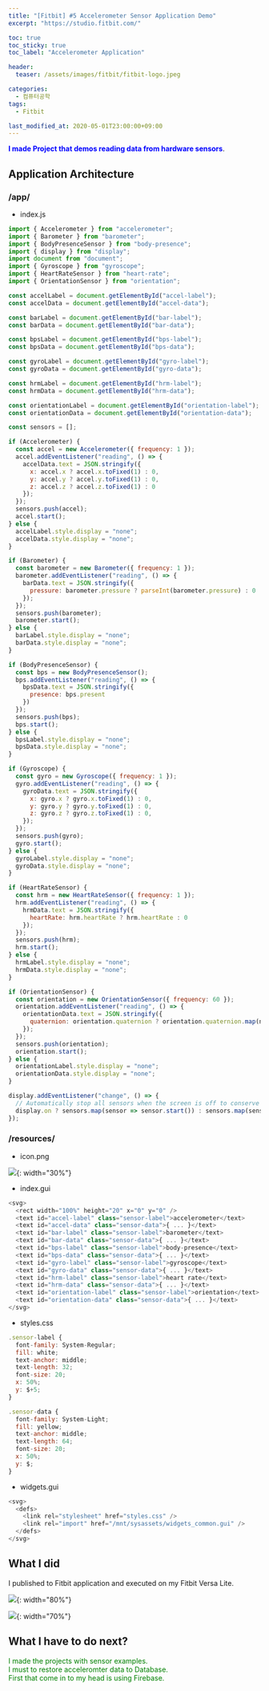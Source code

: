 ```yaml
---
title: "[Fitbit] #5 Accelerometer Sensor Application Demo"
excerpt: "https://studio.fitbit.com/"

toc: true
toc_sticky: true
toc_label: "Accelerometer Application"

header:
  teaser: /assets/images/fitbit/fitbit-logo.jpeg

categories:
  - 컴퓨터공학
tags:
  - Fitbit

last_modified_at: 2020-05-01T23:00:00+09:00
---  
```


<span style="color:blue"><b>I made Project that demos reading data from hardware sensors</b></span>.

## Application Architecture

### /app/

- index.js

```javascript
import { Accelerometer } from "accelerometer";
import { Barometer } from "barometer";
import { BodyPresenceSensor } from "body-presence";
import { display } from "display";
import document from "document";
import { Gyroscope } from "gyroscope";
import { HeartRateSensor } from "heart-rate";
import { OrientationSensor } from "orientation";

const accelLabel = document.getElementById("accel-label");
const accelData = document.getElementById("accel-data");

const barLabel = document.getElementById("bar-label");
const barData = document.getElementById("bar-data");

const bpsLabel = document.getElementById("bps-label");
const bpsData = document.getElementById("bps-data");

const gyroLabel = document.getElementById("gyro-label");
const gyroData = document.getElementById("gyro-data");

const hrmLabel = document.getElementById("hrm-label");
const hrmData = document.getElementById("hrm-data");

const orientationLabel = document.getElementById("orientation-label");
const orientationData = document.getElementById("orientation-data");

const sensors = [];

if (Accelerometer) {
  const accel = new Accelerometer({ frequency: 1 });
  accel.addEventListener("reading", () => {
    accelData.text = JSON.stringify({
      x: accel.x ? accel.x.toFixed(1) : 0,
      y: accel.y ? accel.y.toFixed(1) : 0,
      z: accel.z ? accel.z.toFixed(1) : 0
    });
  });
  sensors.push(accel);
  accel.start();
} else {
  accelLabel.style.display = "none";
  accelData.style.display = "none";
}

if (Barometer) {
  const barometer = new Barometer({ frequency: 1 });
  barometer.addEventListener("reading", () => {
    barData.text = JSON.stringify({
      pressure: barometer.pressure ? parseInt(barometer.pressure) : 0
    });
  });
  sensors.push(barometer);
  barometer.start();
} else {
  barLabel.style.display = "none";
  barData.style.display = "none";
}

if (BodyPresenceSensor) {
  const bps = new BodyPresenceSensor();
  bps.addEventListener("reading", () => {
    bpsData.text = JSON.stringify({
      presence: bps.present
    })
  });
  sensors.push(bps);
  bps.start();
} else {
  bpsLabel.style.display = "none";
  bpsData.style.display = "none";
}

if (Gyroscope) {
  const gyro = new Gyroscope({ frequency: 1 });
  gyro.addEventListener("reading", () => {
    gyroData.text = JSON.stringify({
      x: gyro.x ? gyro.x.toFixed(1) : 0,
      y: gyro.y ? gyro.y.toFixed(1) : 0,
      z: gyro.z ? gyro.z.toFixed(1) : 0,
    });
  });
  sensors.push(gyro);
  gyro.start();
} else {
  gyroLabel.style.display = "none";
  gyroData.style.display = "none";
}

if (HeartRateSensor) {
  const hrm = new HeartRateSensor({ frequency: 1 });
  hrm.addEventListener("reading", () => {
    hrmData.text = JSON.stringify({
      heartRate: hrm.heartRate ? hrm.heartRate : 0
    });
  });
  sensors.push(hrm);
  hrm.start();
} else {
  hrmLabel.style.display = "none";
  hrmData.style.display = "none";
}

if (OrientationSensor) {
  const orientation = new OrientationSensor({ frequency: 60 });
  orientation.addEventListener("reading", () => {
    orientationData.text = JSON.stringify({
      quaternion: orientation.quaternion ? orientation.quaternion.map(n => n.toFixed(1)) : null
    });
  });
  sensors.push(orientation);
  orientation.start();
} else {
  orientationLabel.style.display = "none";
  orientationData.style.display = "none";
}

display.addEventListener("change", () => {
  // Automatically stop all sensors when the screen is off to conserve battery
  display.on ? sensors.map(sensor => sensor.start()) : sensors.map(sensor => sensor.stop());
});
```

### /resources/

- icon.png

![](https://eliotjang.github.io/assets/images/fitbit/icon.png){: width="30%"}

- index.gui

```javascript
<svg>
  <rect width="100%" height="20" x="0" y="0" />
  <text id="accel-label" class="sensor-label">accelerometer</text>
  <text id="accel-data" class="sensor-data">{ ... }</text>
  <text id="bar-label" class="sensor-label">barometer</text>
  <text id="bar-data" class="sensor-data">{ ... }</text>
  <text id="bps-label" class="sensor-label">body-presence</text>
  <text id="bps-data" class="sensor-data">{ ... }</text>
  <text id="gyro-label" class="sensor-label">gyroscope</text>
  <text id="gyro-data" class="sensor-data">{ ... }</text>
  <text id="hrm-label" class="sensor-label">heart rate</text>
  <text id="hrm-data" class="sensor-data">{ ... }</text>
  <text id="orientation-label" class="sensor-label">orientation</text>
  <text id="orientation-data" class="sensor-data">{ ... }</text>
</svg>

```
- styles.css

```javascript
.sensor-label {
  font-family: System-Regular;
  fill: white;
  text-anchor: middle;
  text-length: 32;
  font-size: 20;
  x: 50%;
  y: $+5;
}

.sensor-data {
  font-family: System-Light;
  fill: yellow;
  text-anchor: middle;
  text-length: 64;
  font-size: 20;
  x: 50%;
  y: $;
}
```

- widgets.gui

```javascript
<svg>
  <defs>
    <link rel="stylesheet" href="styles.css" />
    <link rel="import" href="/mnt/sysassets/widgets_common.gui" />
  </defs>
</svg>

```

## What I did

I published to Fitbit application and executed on my Fitbit Versa Lite.  

![](https://eliotjang.github.io/assets/images/fitbit/application-name.png){: width="80%"}

![](https://eliotjang.github.io/assets/images/fitbit/get-accelerometer-data.jpeg){: width="70%"}  

## What I have to do next?

<span style="color:green">I made the projects with sensor examples.  
I must to restore acceleromter data to Database.  
First that come in to my head is using Firebase.</span>























